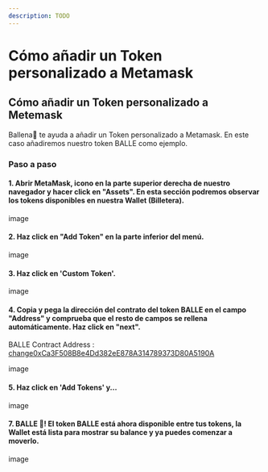 ```yaml
---
description: TODO
---
```


# Cómo añadir un Token personalizado a Metamask

## Cómo añadir un Token personalizado a Metemask

Ballena🐋 te ayuda a añadir un Token personalizado a Metamask. En este caso añadiremos nuestro token BALLE como ejemplo.

### Paso a paso <a id="step-by-step"></a>

#### 1. Abrir MetaMask, icono en la parte superior derecha de nuestro navegador y hacer click en "Assets". En esta sección podremos observar los tokens disponibles en nuestra Wallet \(Billetera\).



image



#### 2. Haz click en "Add Token" en la parte inferior del menú.



image



#### 3. Haz click en 'Custom Token'.



image



#### 4. Copia y pega la dirección del contrato del token BALLE en el campo "Address" y comprueba que el resto de campos se rellena automáticamente. Haz click en "next".



BALLE Contract Address : [change0xCa3F508B8e4Dd382eE878A314789373D80A5190A](changehttps://bscscan.com/token/0xCa3F508B8e4Dd382eE878A314789373D80A5190A) ​

image



#### 5. Haz click en 'Add Tokens' y...



image



#### 7. BALLE 🐋! El token BALLE está ahora disponible entre tus tokens, la Wallet está lista para mostrar su balance y ya puedes comenzar a moverlo.



image





